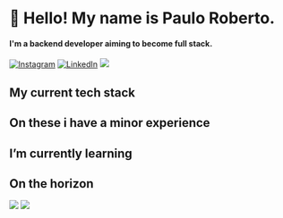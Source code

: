 # 👋 Hello! My name is Paulo Roberto.
#### I'm a backend developer aiming to become full stack.
[![Instagram](https://img.shields.io/badge/Instagram-%23E4405F.svg?logo=Instagram&logoColor=white)](https://instagram.com/https://instagram.com/pauloroberto.dev?igshid=YmMyMTA2M2Y=) [![LinkedIn](https://img.shields.io/badge/LinkedIn-%230077B5.svg?logo=linkedin&logoColor=white)](https://linkedin.com/in/https://www.linkedin.com/in/paulorobertovrc/)
[![](https://visitcount.itsvg.in/api?id=paulorobertovrc&icon=1&color=12)](https://visitcount.itsvg.in)
## My current tech stack
## On these i have a minor experience
## I’m currently learning
## On the horizon
<div style="display: inline_block">
<img src="https://github-readme-streak-stats.herokuapp.com/?user=paulorobertovrc&theme=nord&hide_border=false" />
<img src=https://github-readme-stats.vercel.app/api/top-langs/?username=paulorobertovrc&theme=nord&hide_border=false&include_all_commits=true&count_private=true&layout=compact" />
</div>
